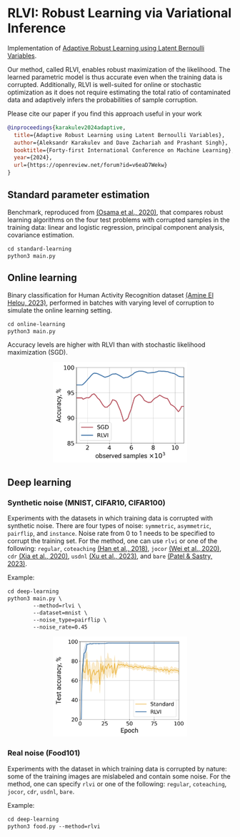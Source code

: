 # RLVI: Robust Learning via Variational Inference

Implementation of [Adaptive Robust Learning using Latent Bernoulli Variables](https://arxiv.org/pdf/2312.00585).

Our method, called RLVI, enables robust maximization of the likelihood. The learned parametric model is thus accurate even when the training data is corrupted. Additionally, RLVI is well-suited for online or stochastic optimization as it does not require estimating the total ratio of contaminated data and adaptively infers the probabilities of sample corruption.

Please cite our paper if you find this approach useful in your work
```bibtex
@inproceedings{karakulev2024adaptive,
  title={Adaptive Robust Learning using Latent Bernoulli Variables},
  author={Aleksandr Karakulev and Dave Zachariah and Prashant Singh},
  booktitle={Forty-first International Conference on Machine Learning},
  year={2024},
  url={https://openreview.net/forum?id=v6eaD7Wekw}
}
```


## Standard parameter estimation
Benchmark, reproduced from [(Osama et al., 2020)](https://doi.org/10.1109/OJSP.2020.3039632), that compares robust learning algorithms on the four test problems with corrupted samples in the training data: linear and logistic regression, principal component analysis, covariance estimation.
```
cd standard-learning
python3 main.py
```

## Online learning
Binary classification for Human Activity Recognition dataset [(Amine El Helou, 2023)](https://www.mathworks.com/matlabcentral/fileexchange/54138-sensor-har-recognition-app), performed in batches with varying level of corruption to simulate the online learning setting.
```
cd online-learning
python3 main.py
```

Accuracy levels are higher with RLVI than with stochastic likelihood maximization (SGD).
<p align="center">
  <img src="img/online-learning.png" alt="Online learning" width="300"/>  
</p>

## Deep learning
### Synthetic noise (MNIST, CIFAR10, CIFAR100)
Experiments with the datasets in which training data is corrupted with synthetic noise.
There are four types of noise: `symmetric`, `asymmetric`, `pairflip`, and `instance`. Noise rate from 0 to 1 needs to be specified to corrupt the training set.
For the method, one can use `rlvi` or one of the following: `regular`, `coteaching` [(Han et al., 2018)](https://papers.nips.cc/paper_files/paper/2018/hash/a19744e268754fb0148b017647355b7b-Abstract.html), `jocor` [(Wei et al., 2020)](https://openaccess.thecvf.com/content_CVPR_2020/papers/Wei_Combating_Noisy_Labels_by_Agreement_A_Joint_Training_Method_with_CVPR_2020_paper.pdf), `cdr` [(Xia et al., 2020)](https://openreview.net/forum?id=Eql5b1_hTE4), `usdnl` [(Xu et al., 2023)](https://doi.org/10.1609/aaai.v37i9.26264), and `bare` [(Patel & Sastry, 2023)](https://openaccess.thecvf.com/content/WACV2023/papers/Patel_Adaptive_Sample_Selection_for_Robust_Learning_Under_Label_Noise_WACV_2023_paper.pdf).

Example:
```
cd deep-learning
python3 main.py \
        --method=rlvi \
        --dataset=mnist \
        --noise_type=pairflip \
        --noise_rate=0.45
```

<p align="center">
  <img src="img/deep-learning-synthetic.png" alt="Deep learning synthetic" width="300"/>  
</p>

### Real noise (Food101)
Experiments with the dataset in which training data is corrupted by nature: some of the training images are mislabeled and contain some noise.
For the method, one can specify `rlvi` or one of the following: `regular`, `coteaching`, `jocor`, `cdr`, `usdnl`, `bare`.

Example:
```
cd deep-learning
python3 food.py --method=rlvi
```
